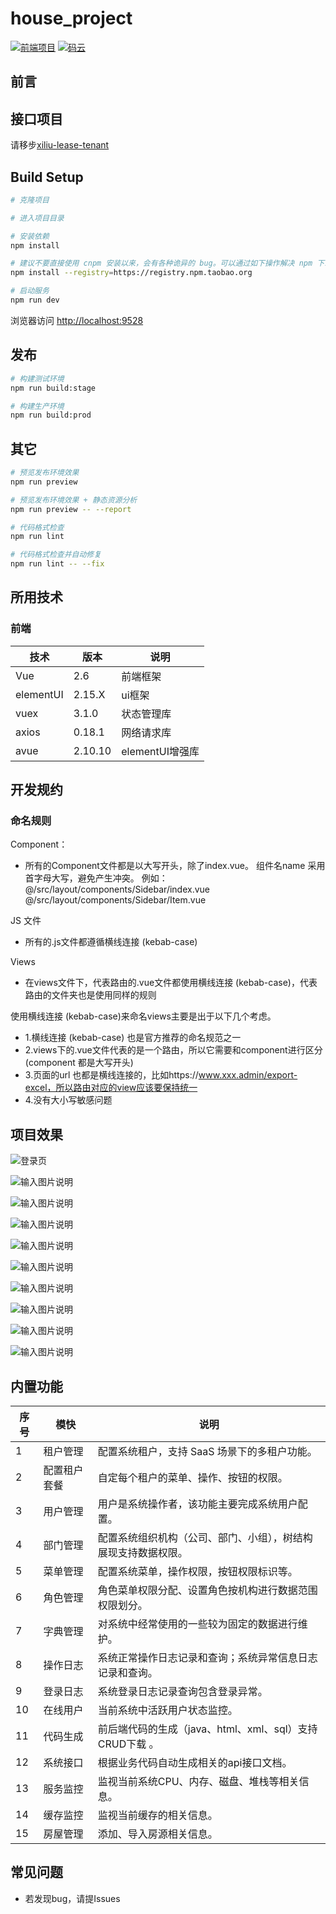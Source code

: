 # house_project

<p>
  <a href="https://github.com/277769738/house_project"><img src="https://p6-juejin.byteimg.com/tos-cn-i-k3u1fbpfcp/317bc149a2b04e3f986e674c143759f8~tplv-k3u1fbpfcp-watermark.image?" alt="前端项目"></a>
  <a href="https://gitee.com/huoqstudy/xiliu-lease-tenant"><img src="https://p9-juejin.byteimg.com/tos-cn-i-k3u1fbpfcp/4f8a123c23b141ad9f58c97456fe12d4~tplv-k3u1fbpfcp-watermark.image?" alt="码云"></a>
</p>

## 前言



## 接口项目
请移步[xiliu-lease-tenant](https://github.com/277769738/xiliu-lease-tenant)

## Build Setup

```bash
# 克隆项目

# 进入项目目录

# 安装依赖
npm install

# 建议不要直接使用 cnpm 安装以来，会有各种诡异的 bug。可以通过如下操作解决 npm 下载速度慢的问题
npm install --registry=https://registry.npm.taobao.org

# 启动服务
npm run dev
```

浏览器访问 [http://localhost:9528](http://localhost:9528)

## 发布

```bash
# 构建测试环境
npm run build:stage

# 构建生产环境
npm run build:prod
```

## 其它

```bash
# 预览发布环境效果
npm run preview

# 预览发布环境效果 + 静态资源分析
npm run preview -- --report

# 代码格式检查
npm run lint

# 代码格式检查并自动修复
npm run lint -- --fix
```

## 所用技术
### 前端

技术     | 版本 |  说明 |
-------- | ------ | ------
Vue|	2.6|	前端框架
elementUI|	2.15.X|	ui框架
vuex|	3.1.0|	状态管理库
axios|	0.18.1|	网络请求库
avue|	2.10.10|	elementUI增强库

## 开发规约

### 命名规则

Component：
- 所有的Component文件都是以大写开头，除了index.vue。 组件名name 采用首字母大写，避免产生冲突。
例如：@/src/layout/components/Sidebar/index.vue
      @/src/layout/components/Sidebar/Item.vue
      
JS 文件
- 所有的.js文件都遵循横线连接 (kebab-case)

Views
- 在views文件下，代表路由的.vue文件都使用横线连接 (kebab-case)，代表路由的文件夹也是使用同样的规则

使用横线连接 (kebab-case)来命名views主要是出于以下几个考虑。

- 1.横线连接 (kebab-case) 也是官方推荐的命名规范之一
- 2.views下的.vue文件代表的是一个路由，所以它需要和component进行区分(component 都是大写开头)
- 3.页面的url 也都是横线连接的，比如https://www.xxx.admin/export-excel，所以路由对应的view应该要保持统一
- 4.没有大小写敏感问题


## 项目效果
![登录页](public/1.jpg)

![输入图片说明](public/2.png)

![输入图片说明](public/3.png)

![输入图片说明](public/4.jpg)

![输入图片说明](public/5.jpg)

![输入图片说明](public/6.jpg)

![输入图片说明](public/7.png)

![输入图片说明](public/8.png)

![输入图片说明](public/9.png)

![输入图片说明](public/10.png)

## 内置功能

序号     | 模快 |  说明 |
-------- | ------ | ------
1| 租户管理|配置系统租户，支持 SaaS 场景下的多租户功能。
2|配置租户套餐|自定每个租户的菜单、操作、按钮的权限。
3|用户管理|用户是系统操作者，该功能主要完成系统用户配置。
4|部门管理|配置系统组织机构（公司、部门、小组），树结构展现支持数据权限。
5|菜单管理|配置系统菜单，操作权限，按钮权限标识等。
6|角色管理|角色菜单权限分配、设置角色按机构进行数据范围权限划分。
7|字典管理|对系统中经常使用的一些较为固定的数据进行维护。
8|操作日志|系统正常操作日志记录和查询；系统异常信息日志记录和查询。
9|登录日志|系统登录日志记录查询包含登录异常。
10|在线用户|当前系统中活跃用户状态监控。
11|代码生成|前后端代码的生成（java、html、xml、sql）支持CRUD下载 。
12|系统接口|根据业务代码自动生成相关的api接口文档。
13|服务监控|监视当前系统CPU、内存、磁盘、堆栈等相关信息。
14|缓存监控|监视当前缓存的相关信息。
15|房屋管理|添加、导入房源相关信息。

## 常见问题
* 若发现bug，请提Issues
